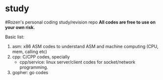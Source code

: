 # study
#Rozen's personal coding study/revision repo
**All codes are free to use on your own risk.**

Basic list:
1. asm: x86 ASM codes to understand ASM and machine computing (CPU, mem, calling etc)
2. cpp: C/CPP codes, specially
    - cpp/service: linux server/client codes for socket/network programming.
3. gopher: go codes
